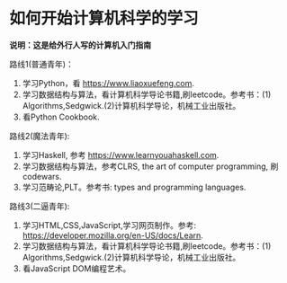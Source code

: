# 如何开始计算机科学的学习

**说明：这是给外行人写的计算机入门指南**

路线1(普通青年)：
1. 学习Python，看 https://www.liaoxuefeng.com.
2. 学习数据结构与算法，看计算机科学导论书籍,刷leetcode。参考书：(1) Algorithms,Sedgwick.(2)计算机科学导论，机械工业出版社。
3. 看Python Cookbook.

路线2(魔法青年):
1. 学习Haskell, 参考 https://www.learnyouahaskell.com.
2. 学习数据结构与算法，参考CLRS, the art of computer programming, 刷codewars.
3. 学习范畴论,PLT。参考书: types and programming languages.

路线3(二逼青年):
1. 学习HTML,CSS,JavaScript,学习网页制作。参考: https://developer.mozilla.org/en-US/docs/Learn.
2. 学习数据结构与算法，看计算机科学导论书籍,刷leetcode。参考书：(1) Algorithms,Sedgwick.(2)计算机科学导论，机械工业出版社。
3. 看JavaScript DOM编程艺术。


